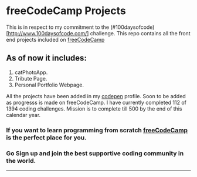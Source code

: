 # freeCodeCamp Projects
This is in respect to my commitment to the (#100daysofcode)[http://www.100daysofcode.com/] challenge.
This repo contains all the front end projects included on [freeCodeCamp](https://www.freecodecamp.org/challenges/learn-how-freecodecamp-works)

## As of now it includes:
1) catPhotoApp.
2) Tribute Page.
3) Personal Portfolio Webpage.

All the projects have been added in my [codepen](https://codepen.io/ashishra0) profile.
Soon to be added as progresss is made on freeCodeCamp.
I have currently completed 112 of 1394 coding challenges.
Mission is to complete till 500 by the end of this calendar year.

### If you want to learn programming from scratch [freeCodeCamp](https://www.freecodecamp.org) is the perfect place for you.

### Go Sign up and join the best supportive coding community in the world.
***
